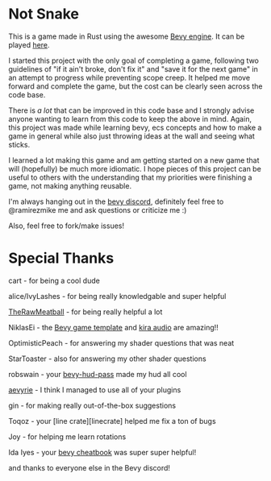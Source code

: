 # Not Snake

This is a game made in Rust using the awesome [Bevy engine][bevy]. It can be played [here][itch]. 

I started this project with the only goal of completing a game, following two guidelines of "if it ain't broke, don't fix it" and "save it for the next game" in an attempt to progress while preventing scope creep. It helped me move forward and complete the game, but the cost can be clearly seen across the code base.

There is *a lot* that can be improved in this code base and I strongly advise anyone wanting to learn from this code to keep the above in mind. Again, this project was made while learning bevy, ecs concepts and how to make a game in general while also just throwing ideas at the wall and seeing what sticks.

I learned a lot making this game and am getting started on a new game that will (hopefully) be much more idiomatic. I hope pieces of this project can be useful to others with the understanding that my priorities were finishing a game, not making anything reusable. 

I'm always hanging out in the [bevy discord][bevy-discord], definitely feel free to @ramirezmike me and ask questions or criticize me :)

Also, feel free to fork/make issues!


# Special Thanks
cart - for being a cool dude

alice/IvyLashes - for being really knowledgable and super helpful

[TheRawMeatball][meatball] - for being really helpful a lot

NiklasEi - the [Bevy game template][bevy-template] and [kira audio][audio] are amazing!!

OptimisticPeach - for answering my shader questions that was neat

StarToaster - also for answering my other shader questions 

robswain - your [bevy-hud-pass][bevy-hud-pass] made my hud all cool

[aevyrie][aevyrie] - I think I managed to use all of your plugins

gin - for making really out-of-the-box suggestions

Toqoz - your [line crate][linecrate] helped me fix a ton of bugs

Joy - for helping me learn rotations

Ida Iyes - your [bevy cheatbook][cheatbook] was super super helpful!

and thanks to everyone else in the Bevy discord!


[bevy]: https://bevyengine.org/
[itch]: https://ramirezmike2.itch.io/not-snake 
[bevy-discord]: https://discord.gg/bevy
[bevy-template]: https://github.com/NiklasEi/bevy_game_template
[aevyrie]: https://github.com/aevyrie
[audio]: https://github.com/NiklasEi/bevy_kira_audio
[meatball]: https://github.com/TheRawMeatball
[bevy-hud-pass]: https://github.com/superdump/bevy-hud-pass
[cheatbook]: https://github.com/bevy-cheatbook/bevy-cheatbook
[lincrate]: https://github.com/Toqozz/bevy_debug_lines
